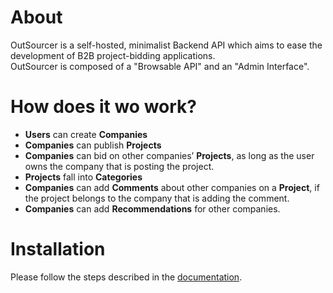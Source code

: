 About
=======

OutSourcer is a self-hosted, minimalist Backend API which aims to ease the development of B2B project-bidding applications. <br />
OutSourcer is composed of a "Browsable API" and an "Admin Interface".

How does it wo work?
=====================

* **Users** can create **Companies**
* **Companies** can publish **Projects**
* **Companies** can bid on other companies’ **Projects**, as long as the user owns the company that is posting the project.
* **Projects** fall into **Categories**
* **Companies** can add **Comments** about other companies on a **Project**, if the project belongs to the company that is adding the comment.
* **Companies** can add **Recommendations** for other companies.

Installation
=============
Please follow the steps described in the <a href="http://outsourcer.readthedocs.io/en/latest/" target="_blank">documentation</a>.